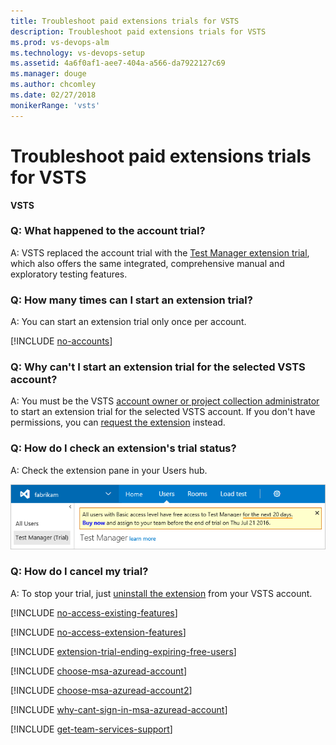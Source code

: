 ```yaml
---
title: Troubleshoot paid extensions trials for VSTS
description: Troubleshoot paid extensions trials for VSTS
ms.prod: vs-devops-alm
ms.technology: vs-devops-setup
ms.assetid: 4a6f0af1-aee7-404a-a566-da7922127c69
ms.manager: douge
ms.author: chcomley
ms.date: 02/27/2018
monikerRange: 'vsts'
---
```



# Troubleshoot paid extensions trials for VSTS

**VSTS**

<a name="account-trial"></a>

### Q: What happened to the account trial?

A: VSTS replaced the account trial with the
[Test Manager extension trial](https://marketplace.visualstudio.com/items/ms.vss-testmanager-web),
which also offers the same integrated, 
comprehensive manual and exploratory testing features.

### Q: How many times can I start an extension trial?

A:  You can start an extension trial only once per account.

<a name="no-accounts"></a>

[!INCLUDE [no-accounts](_shared/qa-no-accounts.md)]

<a name="no-permissions"></a>

### Q: Why can't I start an extension trial for the selected VSTS account?

A: You must be the VSTS [account owner or project collection administrator](faq-billing-setup.md#find-owner)
to start an extension trial for the selected VSTS account. If you don't have permissions,
you can [request the extension](../marketplace/request-vsts-extension.md) instead.

<a name="check-trial"></a>

### Q: How do I check an extension's trial status?

A: Check the extension pane in your Users hub.

![Check extension trial](_img/try-additional-features/check-extension-trial-updated-ui.png)

### Q: How do I cancel my trial?

A: To stop your trial, just
[uninstall the extension](../marketplace/uninstall-disable-vsts-extensions.md)
from your VSTS account.

<a name="feature-access"></a>

[!INCLUDE [no-access-existing-features](../_shared/qa-no-access-existing-features.md)]

<a name="extension-access"></a>

[!INCLUDE [no-access-extension-features](../_shared/qa-no-access-extension-features.md)]

[!INCLUDE [extension-trial-ending-expiring-free-users](../_shared/qa-extension-trial-ending-expiring-free-users.md)]

<a name="ChooseOrgAcctMSAcct"></a>

[!INCLUDE [choose-msa-azuread-account](../_shared/qa-choose-msa-azuread-account.md)]

[!INCLUDE [choose-msa-azuread-account2](../_shared/qa-choose-msa-azuread-account2.md)]

[!INCLUDE [why-cant-sign-in-msa-azuread-account](../_shared/qa-why-cant-sign-in-msa-azuread-account.md)]

<a name="get-support"></a>

[!INCLUDE [get-team-services-support](../_shared/qa-get-vsts-support.md)]
